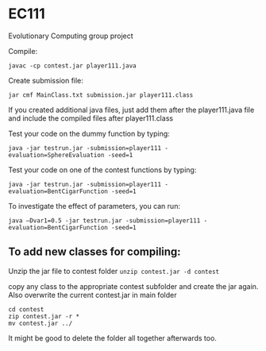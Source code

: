 # EC111
Evolutionary Computing group project

Compile:
```
javac -cp contest.jar player111.java
```

Create submission file:
```
jar cmf MainClass.txt submission.jar player111.class
```
If you created additional java files, just add them after the player111.java file and include the compiled files after player111.class



Test your code on the dummy function by typing:
```
java -jar testrun.jar -submission=player111 -evaluation=SphereEvaluation -seed=1
```

Test your code on one of the contest functions by typing:
```
java -jar testrun.jar -submission=player111 -evaluation=BentCigarFunction -seed=1
```

To investigate the effect of parameters, you can run:
```
java –Dvar1=0.5 -jar testrun.jar -submission=player111 - evaluation=BentCigarFunction -seed=1
```

## To add new classes for compiling:
Unzip the jar file to contest folder
```unzip contest.jar -d contest```

copy any class to the appropriate contest subfolder and create the jar again.
Also overwrite the current contest.jar in main folder
```
cd contest
zip contest.jar -r *
mv contest.jar ../
```

It might be good to delete the folder all together afterwards too.
